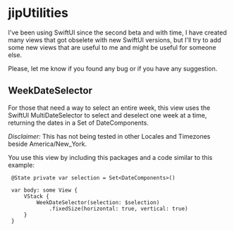 # jipUtilities

I've been using SwiftUI since the second beta and with time, I have created many views that got obselete with new SwiftUI versions, but I'll try to add some new views that are useful to me and might be useful for someone else.

Please, let me know if you found any bug or if you have any suggestion.



## WeekDateSelector

For those that need a way to select an entire week, this view uses the SwiftUI MultiDateSelector to select and deselect one week at a time, returning the dates in a Set of DateComponents.

*Disclaimer:* This has not being tested in other Locales and Timezones beside America/New_York. 

You use this view by including this packages and a code similar to this example:

````
 @State private var selection = Set<DateComponents>()
 
 var body: some View {
     VStack {
         WeekDateSelector(selection: $selection)
             .fixedSize(horizontal: true, vertical: true)
     }
 }
 ````


